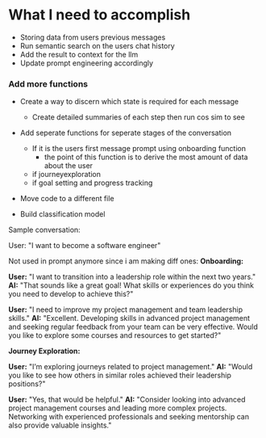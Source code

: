 # What I need to accomplish
- Storing data from users previous messages
- Run semantic search on the users chat history
- Add the result to context for the llm
- Update prompt engineering accordingly

### Add more functions
- Create a way to discern which state is required for each message
	- Create detailed summaries of each step then run cos sim to see 
- Add seperate functions for seperate stages of the conversation
	- If it is the users first message prompt using onboarding function 
		- the point of this function is to derive the most amount of data about the user
	- if journeyexploration
	- if goal setting and progress tracking

- Move code to a different file
- Build classification model

Sample conversation:

User: "I want to become a software engineer"


Not used in prompt anymore since i am making diff ones:
**Onboarding:**

**User:** "I want to transition into a leadership role within the next two years."
**AI:** "That sounds like a great goal! What skills or experiences do you think you need to develop to achieve this?"

**User:** "I need to improve my project management and team leadership skills."
**AI:** "Excellent. Developing skills in advanced project management and seeking regular feedback from your team can be very effective. Would you like to explore some courses and resources to get started?"

**Journey Exploration:**

**User:** "I’m exploring journeys related to project management."
**AI:** "Would you like to see how others in similar roles achieved their leadership positions?"

**User:** "Yes, that would be helpful."
**AI:** "Consider looking into advanced project management courses and leading more complex projects. Networking with experienced professionals and seeking mentorship can also provide valuable insights."
